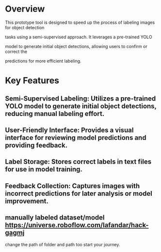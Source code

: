 # Overview

This prototype tool is designed to speed up the process of labeling images for object detection

tasks using a semi-supervised approach. It leverages a pre-trained YOLO


model to generate initial object detections, allowing users to confirm or correct the 

predictions for more efficient labeling.

# Key Features

## Semi-Supervised Labeling: Utilizes a pre-trained YOLO model to generate initial object detections, reducing manual labeling effort.
## User-Friendly Interface: Provides a visual interface for reviewing model predictions and providing feedback.
## Label Storage: Stores correct labels in text files for use in model training.
## Feedback Collection: Captures images with incorrect predictions for later analysis or model improvement.
## manually labeled dataset/model https://universe.roboflow.com/lafandar/hack-gagmj

change the path of folder and path too start your journey.
